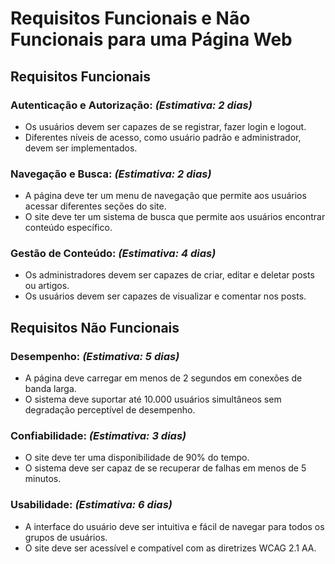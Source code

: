# Requisitos Funcionais e Não Funcionais para uma Página Web

## Requisitos Funcionais

### Autenticação e Autorização: *(Estimativa: 2 dias)*

- Os usuários devem ser capazes de se registrar, fazer login e logout. 
- Diferentes níveis de acesso, como usuário padrão e administrador, devem ser implementados.

### Navegação e Busca: *(Estimativa: 2 dias)*

- A página deve ter um menu de navegação que permite aos usuários acessar diferentes seções do site.
- O site deve ter um sistema de busca que permite aos usuários encontrar conteúdo específico.

### Gestão de Conteúdo: *(Estimativa: 4 dias)*

- Os administradores devem ser capazes de criar, editar e deletar posts ou artigos. 
- Os usuários devem ser capazes de visualizar e comentar nos posts. 

## Requisitos Não Funcionais

### Desempenho: *(Estimativa: 5 dias)*

- A página deve carregar em menos de 2 segundos em conexões de banda larga. 
- O sistema deve suportar até 10.000 usuários simultâneos sem degradação perceptível de desempenho. 

### Confiabilidade: *(Estimativa: 3 dias)*

- O site deve ter uma disponibilidade de 90% do tempo.
- O sistema deve ser capaz de se recuperar de falhas em menos de 5 minutos. 

### Usabilidade: *(Estimativa: 6 dias)*

- A interface do usuário deve ser intuitiva e fácil de navegar para todos os grupos de usuários. 
- O site deve ser acessível e compatível com as diretrizes WCAG 2.1 AA. 
